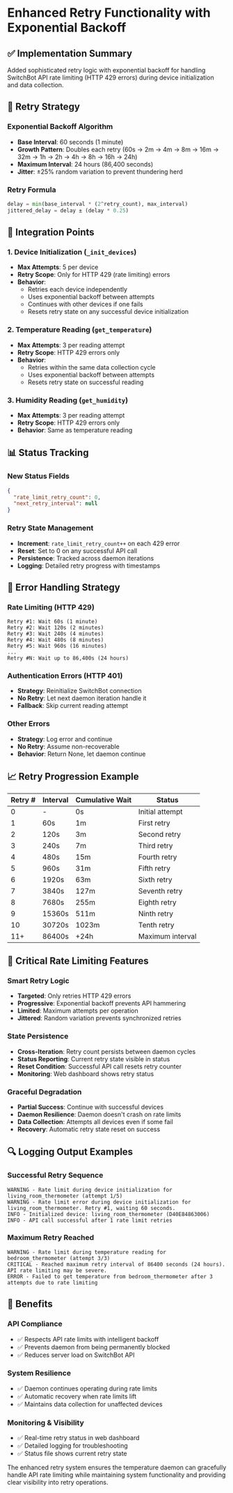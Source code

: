 # Enhanced Retry Functionality with Exponential Backoff

## ✅ Implementation Summary

Added sophisticated retry logic with exponential backoff for handling SwitchBot API rate limiting (HTTP 429 errors) during device initialization and data collection.

## 🔄 Retry Strategy

### **Exponential Backoff Algorithm**
- **Base Interval**: 60 seconds (1 minute)
- **Growth Pattern**: Doubles each retry (60s → 2m → 4m → 8m → 16m → 32m → 1h → 2h → 4h → 8h → 16h → 24h)
- **Maximum Interval**: 24 hours (86,400 seconds)
- **Jitter**: ±25% random variation to prevent thundering herd

### **Retry Formula**
```python
delay = min(base_interval * (2^retry_count), max_interval)
jittered_delay = delay ± (delay * 0.25)
```

## 🎯 Integration Points

### **1. Device Initialization (`_init_devices`)**
- **Max Attempts**: 5 per device
- **Retry Scope**: Only for HTTP 429 (rate limiting) errors
- **Behavior**:
  - Retries each device independently
  - Uses exponential backoff between attempts
  - Continues with other devices if one fails
  - Resets retry state on any successful device initialization

### **2. Temperature Reading (`get_temperature`)**
- **Max Attempts**: 3 per reading attempt
- **Retry Scope**: HTTP 429 errors only
- **Behavior**:
  - Retries within the same data collection cycle
  - Uses exponential backoff between attempts
  - Resets retry state on successful reading

### **3. Humidity Reading (`get_humidity`)**
- **Max Attempts**: 3 per reading attempt
- **Retry Scope**: HTTP 429 errors only
- **Behavior**: Same as temperature reading

## 📊 Status Tracking

### **New Status Fields**
```json
{
  "rate_limit_retry_count": 0,
  "next_retry_interval": null
}
```

### **Retry State Management**
- **Increment**: `rate_limit_retry_count++` on each 429 error
- **Reset**: Set to 0 on any successful API call
- **Persistence**: Tracked across daemon iterations
- **Logging**: Detailed retry progress with timestamps

## 🔧 Error Handling Strategy

### **Rate Limiting (HTTP 429)**
```
Retry #1: Wait 60s (1 minute)
Retry #2: Wait 120s (2 minutes)
Retry #3: Wait 240s (4 minutes)
Retry #4: Wait 480s (8 minutes)
Retry #5: Wait 960s (16 minutes)
...
Retry #N: Wait up to 86,400s (24 hours)
```

### **Authentication Errors (HTTP 401)**
- **Strategy**: Reinitialize SwitchBot connection
- **No Retry**: Let next daemon iteration handle it
- **Fallback**: Skip current reading attempt

### **Other Errors**
- **Strategy**: Log error and continue
- **No Retry**: Assume non-recoverable
- **Behavior**: Return None, let daemon continue

## 📈 Retry Progression Example

| Retry # | Interval | Cumulative Wait | Status |
|---------|----------|-----------------|---------|
| 0 | - | 0s | Initial attempt |
| 1 | 60s | 1m | First retry |
| 2 | 120s | 3m | Second retry |
| 3 | 240s | 7m | Third retry |
| 4 | 480s | 15m | Fourth retry |
| 5 | 960s | 31m | Fifth retry |
| 6 | 1920s | 63m | Sixth retry |
| 7 | 3840s | 127m | Seventh retry |
| 8 | 7680s | 255m | Eighth retry |
| 9 | 15360s | 511m | Ninth retry |
| 10 | 30720s | 1023m | Tenth retry |
| 11+ | 86400s | +24h | Maximum interval |

## 🚨 Critical Rate Limiting Features

### **Smart Retry Logic**
- **Targeted**: Only retries HTTP 429 errors
- **Progressive**: Exponential backoff prevents API hammering
- **Limited**: Maximum attempts per operation
- **Jittered**: Random variation prevents synchronized retries

### **State Persistence**
- **Cross-Iteration**: Retry count persists between daemon cycles
- **Status Reporting**: Current retry state visible in status
- **Reset Condition**: Successful API call resets retry counter
- **Monitoring**: Web dashboard shows retry status

### **Graceful Degradation**
- **Partial Success**: Continue with successful devices
- **Daemon Resilience**: Daemon doesn't crash on rate limits
- **Data Collection**: Attempts all devices even if some fail
- **Recovery**: Automatic retry state reset on success

## 🔍 Logging Output Examples

### **Successful Retry Sequence**
```
WARNING - Rate limit during device initialization for living_room_thermometer (attempt 1/5)
WARNING - Rate limit error during device initialization for living_room_thermometer. Retry #1, waiting 60 seconds.
INFO - Initialized device: living_room_thermometer (D40E84863006)
INFO - API call successful after 1 rate limit retries
```

### **Maximum Retry Reached**
```
WARNING - Rate limit during temperature reading for bedroom_thermometer (attempt 3/3)
CRITICAL - Reached maximum retry interval of 86400 seconds (24 hours). API rate limiting may be severe.
ERROR - Failed to get temperature from bedroom_thermometer after 3 attempts due to rate limiting
```

## 🎯 Benefits

### **API Compliance**
- ✅ Respects API rate limits with intelligent backoff
- ✅ Prevents daemon from being permanently blocked
- ✅ Reduces server load on SwitchBot API

### **System Resilience**
- ✅ Daemon continues operating during rate limits
- ✅ Automatic recovery when rate limits lift
- ✅ Maintains data collection for unaffected devices

### **Monitoring & Visibility**
- ✅ Real-time retry status in web dashboard
- ✅ Detailed logging for troubleshooting
- ✅ Status file shows current retry state

The enhanced retry system ensures the temperature daemon can gracefully handle API rate limiting while maintaining system functionality and providing clear visibility into retry operations.